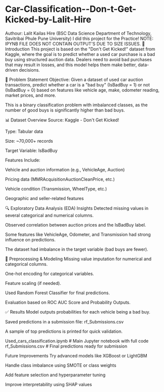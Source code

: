 # Car-Classification--Don-t-Get-Kicked-by-Lalit-Hire
Authour: Lalit Kailas Hire (BSC Data Science Department of Technology, Savitribai Phule Pune University)
I did this project for the Practice!
NOTE: IPYNB FILE DOES NOT CONTAIN OUTPUT'S DUE TO SIZE ISSUES. 
📌 Introduction
This project is based on the "Don't Get Kicked!" dataset from Kaggle, where the goal is to predict whether a used car purchase is a bad buy using structured auction data. Dealers need to avoid bad purchases that may result in losses, and this model helps them make better, data-driven decisions.

🧠 Problem Statement
Objective:
Given a dataset of used car auction transactions, predict whether a car is a "bad buy" (IsBadBuy = 1) or not (IsBadBuy = 0) based on features like vehicle age, make, odometer reading, market prices, and more.

This is a binary classification problem with imbalanced classes, as the number of good buys is significantly higher than bad buys.

📊 Dataset Overview
Source: Kaggle - Don't Get Kicked!

Type: Tabular data

Size: ~70,000+ records

Target Variable: IsBadBuy

Features Include:

Vehicle and auction information (e.g., VehicleAge, Auction)

Pricing data (MMRAcquisitionAuctionCleanPrice, etc.)

Vehicle condition (Transmission, WheelType, etc.)

Geographic and seller-related features

🔍 Exploratory Data Analysis (EDA) Insights
Detected missing values in several categorical and numerical columns.

Observed correlation between auction prices and the IsBadBuy label.

Some features like VehicleAge, Odometer, and Transmission had strong influence on predictions.

The dataset had imbalance in the target variable (bad buys are fewer).

🧰 Preprocessing & Modeling
Missing value imputation for numerical and categorical columns.

One-hot encoding for categorical variables.

Feature scaling (if needed).

Used Random Forest Classifier for final predictions.

Evaluation based on ROC AUC Score and Probability Outputs.

✅ Results
Model outputs probabilities for each vehicle being a bad buy.

Saved predictions in a submission file: rf_Submissions.csv

A sample of top predictions is printed for quick validation.

Used_cars_classification.ipynb   # Main Jupyter notebook with full code
rf_Submissions.csv               # Final predictions ready for submission


 Future Improvements
Try advanced models like XGBoost or LightGBM

Handle class imbalance using SMOTE or class weights

Add feature selection and hyperparameter tuning

Improve interpretability using SHAP values
